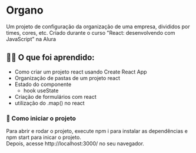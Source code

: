 # Organo 

Um projeto de configuração da organização de uma empresa, divididos por times, cores, etc. Criado durante o curso "React: desenvolvendo com JavaScript" na Alura 

## :man_technologist: O que foi aprendido:
  - Como criar um projeto react usando Create React App
  - Organização de pastas de um projeto react
  - Estado do componente
    - hook useState
  - Criação de formulários com react
  - utilização do .map() no react
  
### :wrench: Como iniciar o projeto
  Para abrir e rodar o projeto, execute npm i para instalar as dependências e npm start para inicar o projeto.
  <br/>
  Depois, acesse http://localhost:3000/ no seu navegador.
  
  


